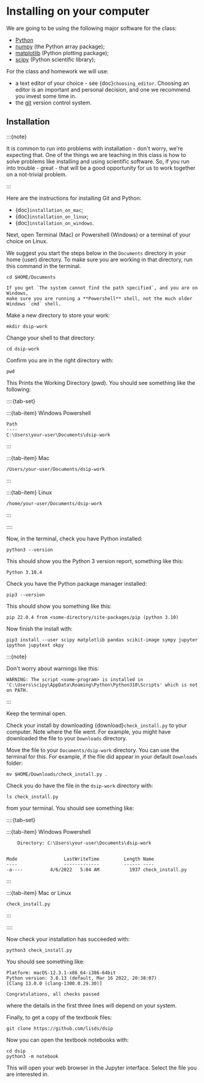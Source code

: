 # Installing on your computer

We are going to be using the following major software for the class:

- [Python](https://python.org)
- [numpy](https://numpy.org) (the Python array package);
- [matplotlib](https://matplotlib.org) (Python plotting package);
- [scipy](https://scipy.org) (Python scientific library);

For the class and homework we will use:

- a text editor of your choice - see {doc}`choosing_editor`.  Choosing an
  editor is an important and personal decision, and one we recommend you invest
  some time in.
- the [git](https://git-scm.com/) version control system.

## Installation

:::{note}

It is common to run into problems with installation - don't worry, we're
expecting that.  One of the things we are teaching in this class is how to
solve problems like installing and using scientific software.  So, if you run
into trouble - great - that will be a good opportunity for us to work together
on a not-trivial problem.

:::

Here are the instructions for installing Git and Python:

- {doc}`installation_on_mac`;
- {doc}`installation_on_linux`;
- {doc}`installation_on_windows`.

Next, open Terminal (Mac) or Powershell (Windows) or a terminal of your choice
on Linux.

We suggest you start the steps below in the `Documents` directory in your home
(user) directory.  To make sure you are working in that directory, run this
command in the terminal.

```
cd $HOME/Documents
```

```{warning}
If you get `The system cannot find the path specified`, and you are on Windows,
make sure you are running a **Powershell** shell, not the much older Windows `cmd` shell.
```

Make a new directory to store your work:

```
mkdir dsip-work
```

Change your shell to that directory:

```
cd dsip-work
```

Confirm you are in the right directory with:

```
pwd
```

This Prints the Working Directory (pwd).  You should see something like the following:

::::{tab-set}

:::{tab-item} Windows Powershell
```
Path
----
C:\Users\your-user\Documents\dsip-work
```
:::

:::{tab-item} Mac
```
/Users/your-user/Documents/dsip-work
```
:::

:::{tab-item} Linux
```
/home/your-user/Documents/dsip-work
```
:::

::::

Now, in the terminal, check you have Python installed:

```
python3 --version
```

This should show you the Python 3 version report, something like this:

```
Python 3.10.4
```

Check you have the Python package manager installed:

```
pip3 --version
```

This should show you something like this:

```
pip 22.0.4 from <some-directory/site-packages/pip (python 3.10)
```

Now finish the install with:

```
pip3 install --user scipy matplotlib pandas scikit-image sympy jupyter ipython jupytext okpy
```

:::{note}

Don't worry about warnings like this:

```
WARNING: The script <some-program> is installed in 'C:\Users\scipy\AppData\Roaming\Python\Python310\Scripts' which is not on PATH.
```

:::

Keep the terminal open.

Check your install by downloading {download}`check_install.py` to your
computer.   Note where the file went.  For example, you might have downloaded the file to your `Downloads` directory.

Move the file to your `Documents/dsip-work` directory.  You can use the
terminal for this.  For example, if the file did appear in your default
`Downloads` folder:

```
mv $HOME/Downloads/check_install.py .
```

Check you do have the file in the `dsip-work` directory with:

```
ls check_install.py
```

from your terminal.  You should see something like:

::::{tab-set}

:::{tab-item} Windows Powershell
```
    Directory: C:\Users\your-user\Documents\dsip-work


Mode                 LastWriteTime         Length Name
----                 -------------         ------ ----
-a----          4/6/2022   5:04 AM           1937 check_install.py
```
:::

:::{tab-item} Mac or Linux
```
check_install.py
```
:::

::::

Now check your installation has succeeded with:

```
python3 check_install.py
```

You should see something like:

```
Platform: macOS-12.3.1-x86_64-i386-64bit
Python version: 3.8.13 (default, Mar 16 2022, 20:38:07) 
[Clang 13.0.0 (clang-1300.0.29.30)]

Congratulations, all checks passed
```

where the details in the first three lines will depend on your system.

Finally, to get a copy of the textbook files:

```
git clone https://github.com/lisds/dsip
```

Now you can open the textbook notebooks with:

```
cd dsip
python3 -m notebook
```

This will open your web browser in the Jupyter interface.  Select the file you
are interested in.
